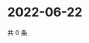 # 2022-06-22

共 0 条

<!-- BEGIN WEIBO -->
<!-- 最后更新时间 Wed Jun 22 2022 14:19:09 GMT+0800 (China Standard Time) -->

<!-- END WEIBO -->

